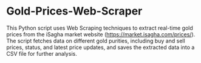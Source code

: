 # Gold-Prices-Web-Scraper
This Python script uses Web Scraping techniques to extract real-time gold prices from the iSagha market website (https://market.isagha.com/prices/). The script fetches data on different gold purities, including buy and sell prices, status, and latest price updates, and saves the extracted data into a CSV file for further analysis.
